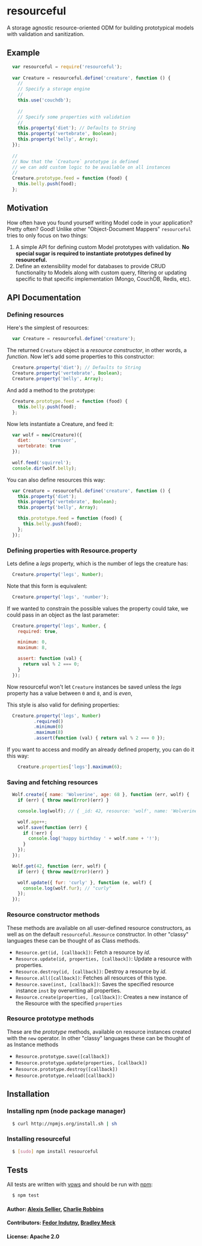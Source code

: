 # resourceful

A storage agnostic resource-oriented ODM for building prototypical models with validation and sanitization.

## Example

``` js
  var resourceful = require('resourceful');
  
  var Creature = resourceful.define('creature', function () {
    //
    // Specify a storage engine
    //
    this.use('couchdb');
    
    //
    // Specify some properties with validation
    //
    this.property('diet'); // Defaults to String
    this.property('vertebrate', Boolean);
    this.property('belly', Array);
  });
  
  //
  // Now that the `Creature` prototype is defined
  // we can add custom logic to be available on all instances
  //
  Creature.prototype.feed = function (food) {
    this.belly.push(food);
  };
```

## Motivation
How often have you found yourself writing Model code in your application? Pretty often? Good! Unlike other "Object-Document Mappers" `resourceful` tries to only focus on two things:

1. A simple API for defining custom Model prototypes with validation. **No special sugar is required to instantiate prototypes defined by resourceful.**
2. Define an extensibility model for databases to provide CRUD functionality to Models along with custom query, filtering or updating specific to that specific implementation (Mongo, CouchDB, Redis, etc).

## API Documentation

### Defining resources

Here's the simplest of resources:

``` js
  var Creature = resourceful.define('creature');
```

The returned `Creature` object is a *resource constructor*, in other words, a *function*. Now let's add some properties to this constructor:

``` js
  Creature.property('diet'); // Defaults to String
  Creature.property('vertebrate', Boolean);
  Creature.property('belly', Array);
```

And add a method to the prototype:

``` js
  Creature.prototype.feed = function (food) {
    this.belly.push(food);
  };
```

Now lets instantiate a Creature, and feed it:

``` js
  var wolf = new(Creature)({
    diet:      'carnivor',
    vertebrate: true
  });
  
  wolf.feed('squirrel');
  console.dir(wolf.belly);
```

You can also define resources this way:

``` js
  var Creature = resourceful.define('creature', function () {
    this.property('diet');
    this.property('vertebrate', Boolean);
    this.property('belly', Array);

    this.prototype.feed = function (food) {
      this.belly.push(food);
    };
  });
```

### Defining properties with Resource.property

Lets define a *legs* property, which is the number of legs the creature has:

``` js
  Creature.property('legs', Number);
```

Note that this form is equivalent:

``` js
  Creature.property('legs', 'number');
```

If we wanted to constrain the possible values the property could take, we could pass in an object as the last parameter:

``` js
  Creature.property('legs', Number, {
    required: true,

    minimum: 0,
    maximum: 8,

    assert: function (val) {
      return val % 2 === 0;
    }
  });
```

Now resourceful won't let `Creature` instances be saved unless the *legs* property has a value between `0` and `8`, and is *even*,

This style is also valid for defining properties:

``` js
  Creature.property('legs', Number)
          .required()
          .minimum(0)
          .maximum(8)
          .assert(function (val) { return val % 2 === 0 });
```

If you want to access and modify an already defined property, you can do it this way:

``` js
    Creature.properties['legs'].maximum(6);
```

### Saving and fetching resources

``` js
  Wolf.create({ name: 'Wolverine', age: 68 }, function (err, wolf) {
    if (err) { throw new(Error)(err) }

    console.log(wolf); // { _id: 42, resource: 'wolf', name: 'Wolverine', age: 68 }

    wolf.age++;
    wolf.save(function (err) {
      if (!err) {
        console.log('happy birthday ' + wolf.name + '!');
      }
    });
  });

  Wolf.get(42, function (err, wolf) {
    if (err) { throw new(Error)(err) }

    wolf.update({ fur: 'curly' }, function (e, wolf) {
      console.log(wolf.fur); // "curly"
    });
  });
```

### Resource constructor methods

These methods are available on all user-defined resource constructors, as well as on the default `resourceful.Resource` constructor. In other "classy" languages these can be thought of as Class methods.

* `Resource.get(id, [callback])`: Fetch a resource by *id*.
* `Resource.update(id, properties, [callback])`: Update a resource with properties.
* `Resource.destroy(id, [callback])`: Destroy a resource by *id*.
* `Resource.all([callback])`: Fetches all resources of this type.
* `Resource.save(inst, [callback])`: Saves the specified resource instance `inst` by overwriting all properties. 
* `Resource.create(properties, [callback])`: Creates a new instance of the Resource with the specified `properties`

### Resource prototype methods

These are the *prototype* methods, available on resource instances created with the `new` operator. In other "classy" languages these can be thought of as Instance methods

* `Resource.prototype.save([callback])`
* `Resource.prototype.update(properties, [callback])`
* `Resource.prototype.destroy([callback])`
* `Resource.prototype.reload([callback])`

## Installation

### Installing npm (node package manager)
``` bash
  $ curl http://npmjs.org/install.sh | sh
```

### Installing resourceful
``` bash 
  $ [sudo] npm install resourceful
```

## Tests
All tests are written with [vows][0] and should be run with [npm][1]:

``` bash
  $ npm test
```

#### Author: [Alexis Sellier](http://cloudhead.io), [Charlie Robbins](http://nodejitsu.com)
#### Contributors: [Fedor Indutny](http://github.com/indutny), [Bradley Meck](http://github.com/bmeck)
#### License: Apache 2.0

[0]: http://vowsjs.org
[1]: http://npmjs.org

